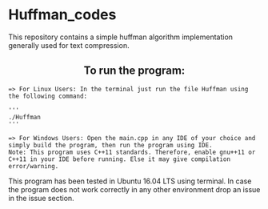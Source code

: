 # Huffman_codes

This repository contains a simple huffman algorithm implementation generally used for text compression.

<h2 align="center">To run the program:</h2>
	
	=> For Linux Users: In the terminal just run the file Huffman using the following command:

	'''
	./Huffman
	'''

	=> For Windows Users: Open the main.cpp in any IDE of your choice and simply build the program, then run the program using IDE.
	Note: This program uses C++11 standards. Therefore, enable gnu++11 or C++11 in your IDE before running. Else it may give compilation error/warning.

This program has been tested in Ubuntu 16.04 LTS using terminal. In case the program does not work correctly in any other environment drop an issue in the issue section. 

